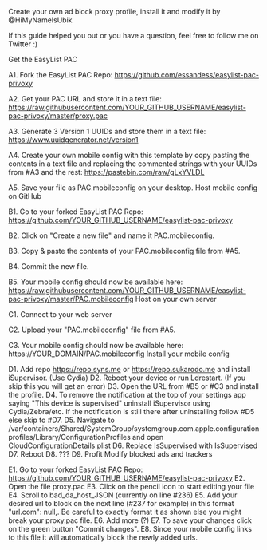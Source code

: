 Create your own ad block proxy profile, install it and modify it by @HiMyNameIsUbik

If this guide helped you out or you have a question, feel free to follow me on Twitter :)

Get the EasyList PAC

A1. Fork the EasyList PAC Repo: https://github.com/essandess/easylist-pac-privoxy

A2. Get your PAC URL and store it in a text file: https://raw.githubusercontent.com/YOUR_GITHUB_USERNAME/easylist-pac-privoxy/master/proxy.pac

A3. Generate 3 Version 1 UUIDs and store them in a text file: https://www.uuidgenerator.net/version1

A4. Create your own mobile config with this template by copy pasting the contents in a text file and replacing the commented strings with your UUIDs from #A3 and the rest: https://pastebin.com/raw/gLxYVLDL

A5. Save your file as PAC.mobileconfig on your desktop.
Host mobile config on GitHub

B1. Go to your forked EasyList PAC Repo: https://github.com/YOUR_GITHUB_USERNAME/easylist-pac-privoxy

B2. Click on "Create a new file" and name it PAC.mobileconfig.

B3. Copy & paste the contents of your PAC.mobileconfig file from #A5.

B4. Commit the new file.

B5. Your mobile config should now be available here: https://raw.githubusercontent.com/YOUR_GITHUB_USERNAME/easylist-pac-privoxy/master/PAC.mobileconfig
Host on your own server

C1. Connect to your web server

C2. Upload your "PAC.mobileconfig" file from #A5.

C3. Your mobile config should now be available here: https://YOUR_DOMAIN/PAC.mobileconfig
Install your mobile config

D1. Add repo https://repo.syns.me or https://repo.sukarodo.me and install iSupervisor. (Use Cydia)
D2. Reboot your device or run Ldrestart. (If you skip this you will get an error)
D3. Open the URL from #B5 or #C3 and install the profile.
D4. To remove the notification at the top of your settings app saying "This device is supervised" uninstall iSupervisor using Cydia/Zebra/etc. If the notification is still there after uninstalling follow #D5 else skip to #D7.
D5. Navigate to /var/containers/Shared/SystemGroup/systemgroup.com.apple.configurationprofiles/Library/ConfigurationProfiles and open CloudConfigurationDetails.plist
D6. Replace <key>IsSupervised</key><true/> with <key>IsSupervised</key><false/>
D7. Reboot
D8. ???
D9. Profit
Modify blocked ads and trackers

E1. Go to your forked EasyList PAC Repo: https://github.com/YOUR_GITHUB_USERNAME/easylist-pac-privoxy
E2. Open the file proxy.pac
E3. Click on the pencil icon to start editing your file
E4. Scroll to bad_da_host_JSON (currently on line #236)
E5. Add your desired url to block on the next line (#237 for example) in this format "url.com": null,. Be careful to exactly format it as shown else you might break your proxy.pac file.
E6. Add more (?)
E7. To save your changes click on the green button "Commit changes".
E8. Since your mobile config links to this file it will automatically block the newly added urls.
